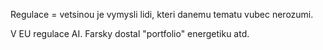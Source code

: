 Regulace = vetsinou je vymysli lidi, kteri danemu tematu vubec nerozumi.

V EU regulace AI. Farsky dostal "portfolio" energetiku atd.